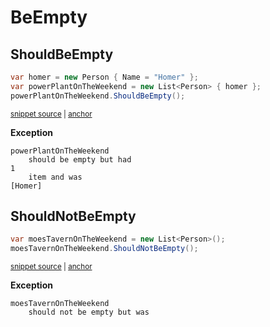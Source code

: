 # BeEmpty


## ShouldBeEmpty

<!-- snippet: EnumerableShouldBeEmptyExamples.ShouldBeEmpty.codeSample.approved.cs -->
<a id='9aaae6d1'></a>
```cs
var homer = new Person { Name = "Homer" };
var powerPlantOnTheWeekend = new List<Person> { homer };
powerPlantOnTheWeekend.ShouldBeEmpty();
```
<sup><a href='/src/DocumentationExamples/CodeExamples/EnumerableShouldBeEmptyExamples.ShouldBeEmpty.codeSample.approved.cs#L1-L3' title='Snippet source file'>snippet source</a> | <a href='#9aaae6d1' title='Start of snippet'>anchor</a></sup>
<!-- endSnippet -->

**Exception**

<!-- include: EnumerableShouldBeEmptyExamples.ShouldBeEmpty.exceptionText.approved.txt -->
```
powerPlantOnTheWeekend
    should be empty but had
1
    item and was
[Homer]
```
<!-- endInclude -->


## ShouldNotBeEmpty

<!-- snippet: EnumerableShouldBeEmptyExamples.ShouldNotBeEmpty.codeSample.approved.cs -->
<a id='211d74b7'></a>
```cs
var moesTavernOnTheWeekend = new List<Person>();
moesTavernOnTheWeekend.ShouldNotBeEmpty();
```
<sup><a href='/src/DocumentationExamples/CodeExamples/EnumerableShouldBeEmptyExamples.ShouldNotBeEmpty.codeSample.approved.cs#L1-L2' title='Snippet source file'>snippet source</a> | <a href='#211d74b7' title='Start of snippet'>anchor</a></sup>
<!-- endSnippet -->

**Exception**

<!-- include: EnumerableShouldBeEmptyExamples.ShouldNotBeEmpty.exceptionText.approved.txt -->
```
moesTavernOnTheWeekend
    should not be empty but was
```
<!-- endInclude -->
